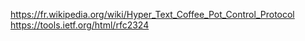 https://fr.wikipedia.org/wiki/Hyper_Text_Coffee_Pot_Control_Protocol
https://tools.ietf.org/html/rfc2324